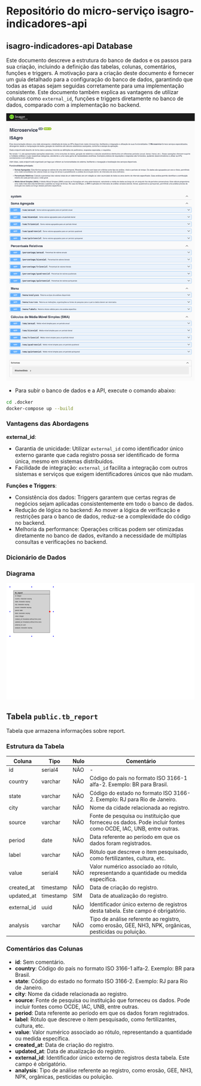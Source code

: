 # Repositório do micro-serviço isagro-indicadores-api

## isagro-indicadores-api Database

Este documento descreve a estrutura do banco de dados e os passos para sua criação, incluindo a definição das tabelas, colunas, comentários, funções e triggers. A motivação para a criação deste documento é fornecer um guia detalhado para a configuração do banco de dados, garantindo que todas as etapas sejam seguidas corretamente para uma implementação consistente. Este documento também explica as vantagens de utilizar colunas como `external_id`, funções e triggers diretamente no banco de dados, comparado com a implementação no backend.

![IS-Agro Indicadores API](public/isagro-indicadores-api-2024-10-04-16_00_18.png)

 - Para subir o banco de dados e a API, execute o comando abaixo:

```bash
cd .docker
docker-compose up --build
```

### Vantagens das Abordagens

**external_id**:
- Garantia de unicidade: Utilizar `external_id` como identificador único externo garante que cada registro possa ser identificado de forma única, mesmo em sistemas distribuídos.
- Facilidade de integração: `external_id` facilita a integração com outros sistemas e serviços que exigem identificadores únicos que não mudam.

**Funções e Triggers**:
- Consistência dos dados: Triggers garantem que certas regras de negócios sejam aplicadas consistentemente em todo o banco de dados.
- Redução de lógica no backend: Ao mover a lógica de verificação e restrições para o banco de dados, reduz-se a complexidade do código no backend.
- Melhoria da performance: Operações críticas podem ser otimizadas diretamente no banco de dados, evitando a necessidade de múltiplas consultas e verificações no backend.

### Dicionário de Dados

### Diagrama

![Diagrama do Banco de Dados](public/diagram.png)

## Tabela `public.tb_report`

Tabela que armazena informações sobre report.

### Estrutura da Tabela

| Coluna | Tipo | Nulo | Comentário |
|---|---|---|---|
| id | serial4 | NÃO | - |
| country | varchar | NÃO | Código do país no formato ISO 3166-1 alfa-2. Exemplo: BR para Brasil. |
| state | varchar | NÃO | Código do estado no formato ISO 3166-2. Exemplo: RJ para Rio de Janeiro. |
| city | varchar | NÃO | Nome da cidade relacionada ao registro. |
| source | varchar | NÃO | Fonte de pesquisa ou instituição que forneceu os dados. Pode incluir fontes como OCDE, IAC, UNB, entre outras. |
| period | date | NÃO | Data referente ao período em que os dados foram registrados. |
| label | varchar | NÃO | Rótulo que descreve o item pesquisado, como fertilizantes, cultura, etc. |
| value | serial4 | NÃO | Valor numérico associado ao rótulo, representando a quantidade ou medida específica. |
| created_at | timestamp | NÃO | Data de criação do registro. |
| updated_at | timestamp | SIM | Data de atualização do registro. |
| external_id | uuid | NÃO | Identificador único externo de registros desta tabela. Este campo é obrigatório. |
| analysis | varchar | NÃO | Tipo de análise referente ao registro, como erosão, GEE, NH3, NPK, orgânicas, pesticidas ou poluição. |

### Comentários das Colunas

- **id**: Sem comentário.
- **country**: Código do país no formato ISO 3166-1 alfa-2. Exemplo: BR para Brasil.
- **state**: Código do estado no formato ISO 3166-2. Exemplo: RJ para Rio de Janeiro.
- **city**: Nome da cidade relacionada ao registro.
- **source**: Fonte de pesquisa ou instituição que forneceu os dados. Pode incluir fontes como OCDE, IAC, UNB, entre outras.
- **period**: Data referente ao período em que os dados foram registrados.
- **label**: Rótulo que descreve o item pesquisado, como fertilizantes, cultura, etc.
- **value**: Valor numérico associado ao rótulo, representando a quantidade ou medida específica.
- **created_at**: Data de criação do registro.
- **updated_at**: Data de atualização do registro.
- **external_id**: Identificador único externo de registros desta tabela. Este campo é obrigatório.
- **analysis**: Tipo de análise referente ao registro, como erosão, GEE, NH3, NPK, orgânicas, pesticidas ou poluição.
